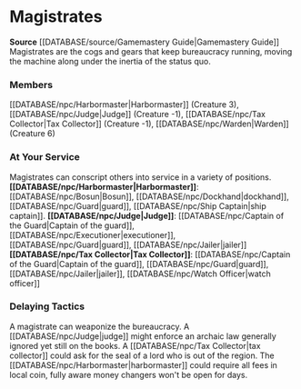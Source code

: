 ﻿---
creature_family: Magistrates
id: '189'
name: Magistrates
rarity: Common
source: '[[DATABASE/source/Gamemastery Guide|Gamemastery Guide]]'
type: Creature Family

---
# Magistrates

**Source** [[DATABASE/source/Gamemastery Guide|Gamemastery Guide]]
Magistrates are the cogs and gears that keep bureaucracy running, moving the machine along under the inertia of the status quo.

### Members

[[DATABASE/npc/Harbormaster|Harbormaster]] (Creature 3), [[DATABASE/npc/Judge|Judge]] (Creature -1), [[DATABASE/npc/Tax Collector|Tax Collector]] (Creature -1), [[DATABASE/npc/Warden|Warden]] (Creature 6)

###  At Your Service

Magistrates can conscript others into service in a variety of positions. 
**[[DATABASE/npc/Harbormaster|Harbormaster]]**: [[DATABASE/npc/Bosun|Bosun]], [[DATABASE/npc/Dockhand|dockhand]], [[DATABASE/npc/Guard|guard]], [[DATABASE/npc/Ship Captain|ship captain]]. 
**[[DATABASE/npc/Judge|Judge]]**: [[DATABASE/npc/Captain of the Guard|Captain of the guard]], [[DATABASE/npc/Executioner|executioner]], [[DATABASE/npc/Guard|guard]], [[DATABASE/npc/Jailer|jailer]] 
**[[DATABASE/npc/Tax Collector|Tax Collector]]**: [[DATABASE/npc/Captain of the Guard|Captain of the guard]], [[DATABASE/npc/Guard|guard]], [[DATABASE/npc/Jailer|jailer]], [[DATABASE/npc/Watch Officer|watch officer]]

###  Delaying Tactics

A magistrate can weaponize the bureaucracy. A [[DATABASE/npc/Judge|judge]] might enforce an archaic law generally ignored yet still on the books. A [[DATABASE/npc/Tax Collector|tax collector]] could ask for the seal of a lord who is out of the region. The [[DATABASE/npc/Harbormaster|harbormaster]] could require all fees in local coin, fully aware money changers won't be open for days.